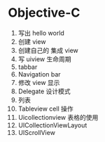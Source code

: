 # Objective-C

1. 写出 hello world
2. 创建 view
3. 创建自己的 集成 view
4. 写 uiview 生命周期
5. tabbar
6. Navigation bar
7. 修改 view 显示
8. Delegate 设计模式
9. 列表
10. Tableview cell 操作
11. Uicollectionview 表格的使用
12. UICollectionViewLayout
13. UIScrollView
